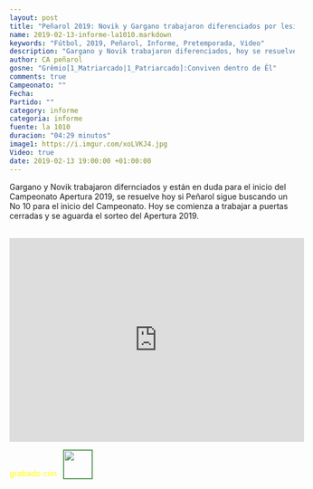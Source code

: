 ```yaml
---
layout: post
title: "Peñarol 2019: Novik y Gargano trabajaron diferenciados por lesiones en aductores"
name: 2019-02-13-informe-la1010.markdown
keywords: "Fútbol, 2019, Peñarol, Informe, Pretemporada, Video"
description: "Gargano y Novik trabajaron diferenciados, hoy se resuelve si Peñarol sigue buscando un 10 para esta temporada, Wilson Méndez y un completo informe de Peñarol"
author: CA peñarol
gosne: "Grêmio[1_Matriarcado|1_Patriarcado]:Conviven dentro de Êl"
comments: true
Campeonato: ""
Fecha:
Partido: ""
category: informe
categoria: informe
fuente: la 1010
duracion: "04:29 minutos"
image1: https://i.imgur.com/xoLVKJ4.jpg
Video: true
date: 2019-02-13 19:00:00 +01:00:00
---
```


Gargano y Novik trabajaron difernciados y están en duda para el inicio del Campeonato Apertura 2019, se resuelve hoy si Peñarol sigue buscando un No 10 para el inicio del Campeonato. Hoy se comienza a trabajar a puertas cerradas y se aguarda el sorteo del Apertura 2019.

<br>

<iframe width="521" height="360" src="https://www.youtube.com/embed/EBAW4-9pvZQ" frameborder="0" allow="accelerometer; autoplay; encrypted-media; gyroscope; picture-in-picture" allowfullscreen></iframe>

<span style="color:yellow;">grabado con</span> <a href="http://ffmpeg.org"><img src="{{ site.url }}/images/ffmpeg.png" width="50px" style="border:1px solid green;vertical-align: sub;margin-left:7px;"></a>
